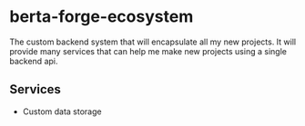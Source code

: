 # berta-forge-ecosystem
The custom backend system that will encapsulate all my new projects.
It will provide many services that can help me make new projects using a single backend api.

## Services
- Custom data storage
